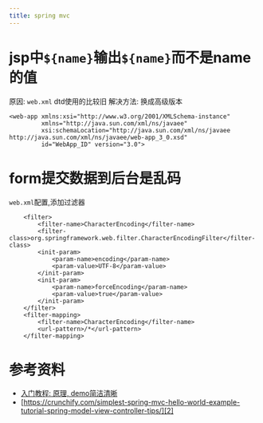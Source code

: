 ```yaml
---
title: spring mvc
---
```


# jsp中`${name}`输出`${name}`而不是name的值

原因: `web.xml` dtd使用的比较旧
解决方法: 换成高级版本

```
<web-app xmlns:xsi="http://www.w3.org/2001/XMLSchema-instance"
         xmlns="http://java.sun.com/xml/ns/javaee"
         xsi:schemaLocation="http://java.sun.com/xml/ns/javaee http://java.sun.com/xml/ns/javaee/web-app_3_0.xsd"
         id="WebApp_ID" version="3.0">
```

# form提交数据到后台是乱码

`web.xml`配置,添加过滤器

```
    <filter>
        <filter-name>CharacterEncoding</filter-name>
        <filter-class>org.springframework.web.filter.CharacterEncodingFilter</filter-class>
        <init-param>
            <param-name>encoding</param-name>
            <param-value>UTF-8</param-value>
        </init-param>
        <init-param>
            <param-name>forceEncoding</param-name>
            <param-value>true</param-value>
        </init-param>
    </filter>
    <filter-mapping>
        <filter-name>CharacterEncoding</filter-name>
        <url-pattern>/*</url-pattern>
    </filter-mapping>
```




# 参考资料

- [入门教程: 原理, demo简洁清晰][1]
- [https://crunchify.com/simplest-spring-mvc-hello-world-example-tutorial-spring-model-view-controller-tips/][2]

[2]: https://crunchify.com/simplest-spring-mvc-hello-world-example-tutorial-spring-model-view-controller-tips/
[1]: http://o7planning.org/en/10129/spring-mvc-tutorial-for-beginners
